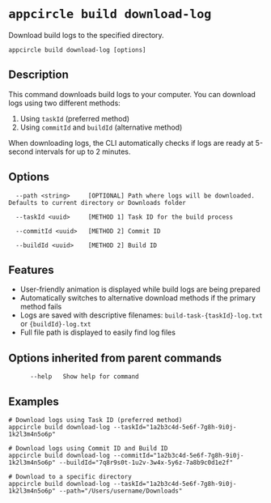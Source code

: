 # `appcircle build download-log`

Download build logs to the specified directory.

```plaintext
appcircle build download-log [options]
```

## Description

This command downloads build logs to your computer. You can download logs using two different methods:

1. Using `taskId` (preferred method)
2. Using `commitId` and `buildId` (alternative method)

When downloading logs, the CLI automatically checks if logs are ready at 5-second intervals for up to 2 minutes.

## Options

```plaintext
  --path <string>     [OPTIONAL] Path where logs will be downloaded. Defaults to current directory or Downloads folder

  --taskId <uuid>     [METHOD 1] Task ID for the build process

  --commitId <uuid>   [METHOD 2] Commit ID

  --buildId <uuid>    [METHOD 2] Build ID
```

## Features

- User-friendly animation is displayed while build logs are being prepared
- Automatically switches to alternative download methods if the primary method fails
- Logs are saved with descriptive filenames: `build-task-{taskId}-log.txt` or `{buildId}-log.txt`
- Full file path is displayed to easily find log files

## Options inherited from parent commands

```plaintext
      --help   Show help for command
``` 

## Examples

```plaintext
# Download logs using Task ID (preferred method)
appcircle build download-log --taskId="1a2b3c4d-5e6f-7g8h-9i0j-1k2l3m4n5o6p"

# Download logs using Commit ID and Build ID
appcircle build download-log --commitId="1a2b3c4d-5e6f-7g8h-9i0j-1k2l3m4n5o6p" --buildId="7q8r9s0t-1u2v-3w4x-5y6z-7a8b9c0d1e2f"

# Download to a specific directory
appcircle build download-log --taskId="1a2b3c4d-5e6f-7g8h-9i0j-1k2l3m4n5o6p" --path="/Users/username/Downloads"
``` 